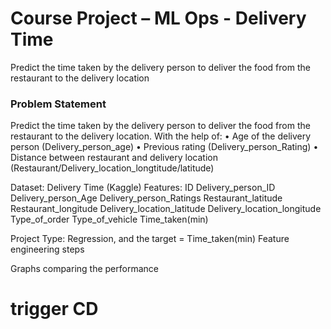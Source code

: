 # Course Project – ML Ops - Delivery Time
Predict the time taken by the delivery person to deliver the food from the restaurant to the delivery location



### Problem Statement 
Predict the time taken by the delivery person to deliver the food from the restaurant to the delivery location. With the help of:
•	Age of the delivery person (Delivery_person_age)
•	Previous rating (Delivery_person_Rating)
•	Distance between restaurant and delivery location (Restaurant/Delivery_location_longtitude/latitude)

Dataset: Delivery Time (Kaggle)
Features: 
ID	Delivery_person_ID	Delivery_person_Age	Delivery_person_Ratings	Restaurant_latitude	Restaurant_longitude	Delivery_location_latitude	Delivery_location_longitude	Type_of_order	Type_of_vehicle	Time_taken(min)

Project Type: Regression, and the target = Time_taken(min)
Feature engineering steps



Graphs comparing the performance

# trigger CD
